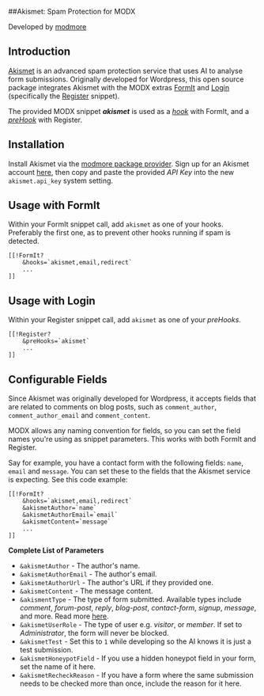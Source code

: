 ##Akismet: Spam Protection for MODX

Developed by [modmore](https://modmore.com)

Introduction
-

[Akismet](https://akismet.com/) is an advanced spam protection service that uses AI to analyse form submissions. 
Originally developed for Wordpress, this open source package integrates Akismet with the MODX extras
[FormIt](https://docs.modx.com/current/en/extras/formit/index) and [Login](https://docs.modx.com/current/en/extras/login/index) (specifically the [Register](https://docs.modx.com/current/en/extras/login/login.register) snippet).

The provided MODX snippet ***akismet*** is used as a *[hook](https://docs.modx.com/3.x/en/extras/formit/formit.hooks)* with FormIt, and a *[preHook](https://docs.modx.com/3.x/en/extras/login/login.tutorials/using-pre-and-post-hooks)* with Register.

Installation
-
Install Akismet via the [modmore package provider](https://modmore.com/about/package-provider/). Sign up for an Akismet account [here](https://akismet.com/plans/), then copy and paste the provided *API Key* into the new `akismet.api_key` system setting.  


Usage with FormIt
-
Within your FormIt snippet call, add `akismet` as one of your hooks. Preferably the first one, as to prevent other hooks running if spam is detected.

```
[[!FormIt? 
    &hooks=`akismet,email,redirect`
    ...
]]
```

Usage with Login
-
Within your Register snippet call, add `akismet` as one of your *preHooks*.

```
[[!Register?
    &preHooks=`akismet`
    ...
]]
```

Configurable Fields
-
Since Akismet was originally developed for Wordpress, it accepts fields that are related to comments on blog posts, 
such as `comment_author`, `comment_author_email` and `comment_content`.

MODX allows any naming convention for fields, so you can set the field names you're using as snippet parameters. This works with both FormIt and Register.

Say for example, you have a contact form with the following fields: `name`, `email` and `message`. 
You can set these to the fields that the Akismet service is expecting. See this code example:

```
[[!FormIt? 
    &hooks=`akismet,email,redirect`
    &akismetAuthor=`name`
    &akismetAuthorEmail=`email`
    &akismetContent=`message`
    ...
]]
```

**Complete List of Parameters**

- `&akismetAuthor` - The author's name.
- `&akismetAuthorEmail` - The author's email.
- `&akismetAuthorUrl` - The author's URL if they provided one.
- `&akismetContent` - The message content.
- `&akismentType` - The type of form submitted. Available types include *comment*, *forum-post*, *reply*, *blog-post*, *contact-form*, *signup*, *message*, and more. Read more [here](https://blog.akismet.com/2012/06/19/pro-tip-tell-us-your-comment_type/).
- `&akismetUserRole` - The type of user e.g. *visitor*, or *member*. If set to *Administrator*, the form will never be blocked.
- `&akismetTest` - Set this to `1` while developing so the AI knows it is just a test submission.
- `&akismetHoneypotField` - If you use a hidden honeypot field in your form, set the name of it here.
- `&akismetRecheckReason` - If you have a form where the same submission needs to be checked more than once, include the reason for it here.